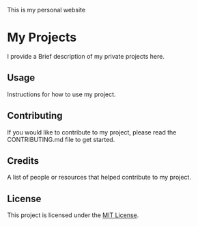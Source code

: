 
This is my personal website

# My Projects

I provide a Brief description of my private projects here.

## Usage

Instructions for how to use my project.

## Contributing

If you would like to contribute to my project, please read the CONTRIBUTING.md file to get started.

## Credits

A list of people or resources that helped contribute to my project.

## License

This project is licensed under the [MIT License](https://opensource.org/licenses/MIT).

